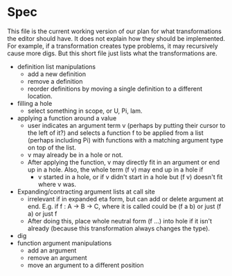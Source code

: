 # Spec

This file is the current working version of our plan for what transformations the editor should have.
It does not explain how they should be implemented.
For example, if a transformation creates type problems, it may recursively cause more digs.
But this short file just lists what the transformations are.

- definition list manipulations
    - add a new definition
    - remove a definition
    - reorder definitions by moving a single definition to a different location.
- filling a hole
    - select something in scope, or U, Pi, lam.
- applying a function around a value
    - user indicates an argument term v (perhaps by putting their cursor to the left of it?)
      and selects a function f to be applied from a list (perhaps including Pi)
      with functions with a matching argument type on top of the list.
    - v may already be in a hole or not.
    - After applying the function, v may directly fit in an argument or end up in a hole.
      Also, the whole term (f v) may end up in a hole if
       - v started in a hole, or if v didn't start in a hole but (f v) doesn't fit where v was. 
- Expanding/contracting argument lists at call site
    - irrelevant if in expanded eta form, but can add or delete argument at end.
      E.g. if f : A -> B -> C, where it is called could be (f a b) or just (f a) or just f
    - After doing this, place whole neutral form (f ...) into hole if it isn't already
      (because this transformation always changes the type).
- dig
- function argument manipulations
    - add an argument
    - remove an argument
    - move an argument to a different position
